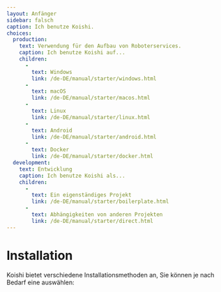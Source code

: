```yaml
---
layout: Anfänger
sidebar: falsch
caption: Ich benutze Koishi.
choices:
  production:
    text: Verwendung für den Aufbau von Roboterservices.
    caption: Ich benutze Koishi auf...
    children:
      - 
        text: Windows
        link: /de-DE/manual/starter/windows.html
      - 
        text: macOS
        link: /de-DE/manual/starter/macos.html
      - 
        text: Linux
        link: /de-DE/manual/starter/linux.html
      - 
        text: Android
        link: /de-DE/manual/starter/android.html
      - 
        text: Docker
        link: /de-DE/manual/starter/docker.html
  development:
    text: Entwicklung
    caption: Ich benutze Koishi als...
    children:
      - 
        text: Ein eigenständiges Projekt
        link: /de-DE/manual/starter/boilerplate.html
      - 
        text: Abhängigkeiten von anderen Projekten
        link: /de-DE/manual/starter/direct.html
---
```


# Installation

Koishi bietet verschiedene Installationsmethoden an, Sie können je nach Bedarf eine auswählen:
